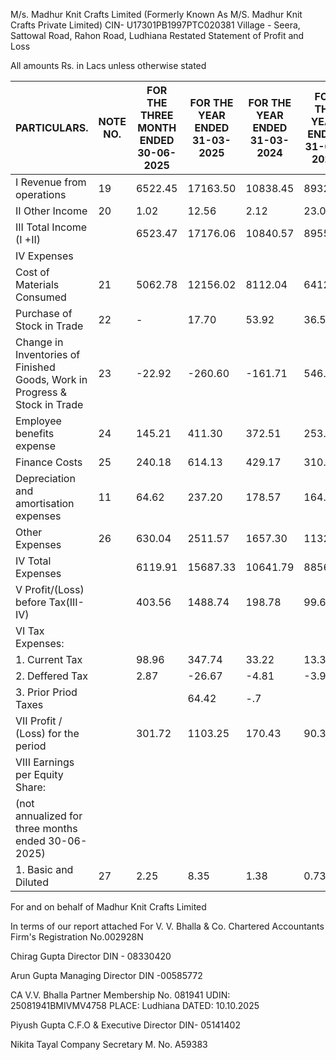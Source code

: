 M/s. Madhur Knit Crafts Limited
(Formerly Known As M/S. Madhur Knit Crafts Private Limited)
CIN- U17301PB1997PTC020381
Village - Seera, Sattowal Road, Rahon Road, Ludhiana
Restated Statement of Profit and Loss

All amounts Rs. in Lacs unless otherwise stated

<table><thead><tr><th>PARTICULARS.</th><th>NOTE NO.</th><th>FOR THE THREE MONTH ENDED 30-06-2025</th><th>FOR THE YEAR ENDED 31-03-2025</th><th>FOR THE YEAR ENDED 31-03-2024</th><th>FOR THE YEAR ENDED 31-03-2023</th></tr></thead><tbody><tr><td>I Revenue from operations</td><td>19</td><td>6522.45</td><td>17163.50</td><td>10838.45</td><td>8932.70</td></tr><tr><td>II Other Income</td><td>20</td><td>1.02</td><td>12.56</td><td>2.12</td><td>23.05</td></tr><tr><td>III Total Income (I +II)</td><td></td><td>6523.47</td><td>17176.06</td><td>10840.57</td><td>8955.75</td></tr><tr><td>IV Expenses</td><td></td><td></td><td></td><td></td><td></td></tr><tr><td>Cost of Materials Consumed</td><td>21</td><td>5062.78</td><td>12156.02</td><td>8112.04</td><td>6412.48</td></tr><tr><td>Purchase of Stock in Trade</td><td>22</td><td>-</td><td>17.70</td><td>53.92</td><td>36.55</td></tr><tr><td>Change in Inventories of Finished Goods, Work in Progress & Stock in Trade</td><td>23</td><td>-22.92</td><td>-260.60</td><td>-161.71</td><td>546.30</td></tr><tr><td>Employee benefits expense</td><td>24</td><td>145.21</td><td>411.30</td><td>372.51</td><td>253.72</td></tr><tr><td>Finance Costs</td><td>25</td><td>240.18</td><td>614.13</td><td>429.17</td><td>310.01</td></tr><tr><td>Depreciation and amortisation expenses</td><td>11</td><td>64.62</td><td>237.20</td><td>178.57</td><td>164.47</td></tr><tr><td>Other Expenses</td><td>26</td><td>630.04</td><td>2511.57</td><td>1657.30</td><td>1132.54</td></tr><tr><td>IV Total Expenses</td><td></td><td>6119.91</td><td>15687.33</td><td>10641.79</td><td>8856.07</td></tr><tr><td>V Profit/(Loss) before Tax(III-IV)</td><td></td><td>403.56</td><td>1488.74</td><td>198.78</td><td>99.68</td></tr><tr><td>VI Tax Expenses:</td><td></td><td></td><td></td><td></td><td></td></tr><tr><td>1. Current Tax</td><td></td><td>98.96</td><td>347.74</td><td>33.22</td><td>13.33</td></tr><tr><td>2. Deffered Tax</td><td></td><td>2.87</td><td>-26.67</td><td>-4.81</td><td>-3.97</td></tr><tr><td>3. Prior Priod Taxes</td><td></td><td></td><td>64.42</td><td>-.7</td><td></td></tr><tr><td>VII Profit / (Loss) for the period</td><td></td><td>301.72</td><td>1103.25</td><td>170.43</td><td>90.31</td></tr><tr><td>VIII Earnings per Equity Share:</td><td></td><td></td><td></td><td></td><td></td></tr><tr><td>(not annualized for three months ended 30-06-2025)</td><td></td><td></td><td></td><td></td><td></td></tr><tr><td>1. Basic and Diluted</td><td>27</td><td>2.25</td><td>8.35</td><td>1.38</td><td>0.73</td></tr></tbody></table>

For and on behalf of
Madhur Knit Crafts Limited

In terms of our report attached
For V. V. Bhalla & Co. Chartered
Accountants
Firm's Registration No.002928N

Chirag Gupta
Director
DIN - 08330420

Arun Gupta
Managing Director
DIN -00585772

CA V.V. Bhalla
Partner
Membership No. 081941
UDIN: 25081941BMIVMV4758
PLACE: Ludhiana
DATED: 10.10.2025

Piyush Gupta
C.F.O & Executive Director
DIN- 05141402

Nikita Tayal
Company Secretary
M. No. A59383